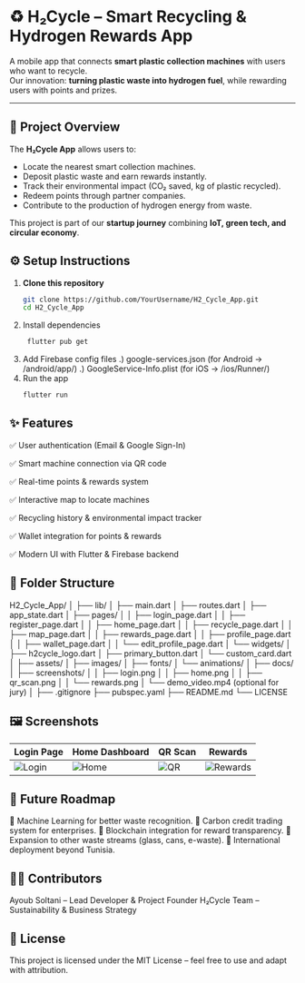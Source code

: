 # ♻️ H₂Cycle – Smart Recycling & Hydrogen Rewards App

A mobile app that connects **smart plastic collection machines** with users who want to recycle.  
Our innovation: **turning plastic waste into hydrogen fuel**, while rewarding users with points and prizes.  

---

## 📌 Project Overview
The **H₂Cycle App** allows users to:
- Locate the nearest smart collection machines.
- Deposit plastic waste and earn rewards instantly.
- Track their environmental impact (CO₂ saved, kg of plastic recycled).
- Redeem points through partner companies.
- Contribute to the production of hydrogen energy from waste.

This project is part of our **startup journey** combining **IoT, green tech, and circular economy**.

## ⚙️ Setup Instructions
1. **Clone this repository**  
   ```bash
   git clone https://github.com/YourUsername/H2_Cycle_App.git
   cd H2_Cycle_App
2. Install dependencies
   ```bash
    flutter pub get
4. Add Firebase config files
   .) google-services.json (for Android → /android/app/)
   .) GoogleService-Info.plist (for iOS → /ios/Runner/)
5. Run the app
   ```bash
   flutter run
## ✨ Features
✅ User authentication (Email & Google Sign-In)

✅ Smart machine connection via QR code

✅ Real-time points & rewards system

✅ Interactive map to locate machines

✅ Recycling history & environmental impact tracker

✅ Wallet integration for points & rewards

✅ Modern UI with Flutter & Firebase backend

## 📂 Folder Structure
H2_Cycle_App/
│
├── lib/
│   ├── main.dart
│   ├── routes.dart
│   ├── app_state.dart
│   ├── pages/
│   │   ├── login_page.dart
│   │   ├── register_page.dart
│   │   ├── home_page.dart
│   │   ├── recycle_page.dart
│   │   ├── map_page.dart
│   │   ├── rewards_page.dart
│   │   ├── profile_page.dart
│   │   ├── wallet_page.dart
│   │   └── edit_profile_page.dart
│   └── widgets/
│       ├── h2cycle_logo.dart
│       ├── primary_button.dart
│       └── custom_card.dart
│
├── assets/
│   ├── images/
│   ├── fonts/
│   └── animations/
│
├── docs/
│   ├── screenshots/
│   │   ├── login.png
│   │   ├── home.png
│   │   ├── qr_scan.png
│   │   └── rewards.png
│   └── demo_video.mp4   (optional for jury)
│
├── .gitignore
├── pubspec.yaml
├── README.md
└── LICENSE

## 🖼️ Screenshots
| Login Page                           | Home Dashboard                     | QR Scan                             | Rewards                                  |
| ------------------------------------ | ---------------------------------- | ----------------------------------- | ---------------------------------------- |
| ![Login](docs/screenshots/login.png) | ![Home](docs/screenshots/home.png) | ![QR](docs/screenshots/qr_scan.png) | ![Rewards](docs/screenshots/rewards.png) |

## 🚀 Future Roadmap
🔹 Machine Learning for better waste recognition.
🔹 Carbon credit trading system for enterprises.
🔹 Blockchain integration for reward transparency.
🔹 Expansion to other waste streams (glass, cans, e-waste).
🔹 International deployment beyond Tunisia.

## 👨‍💻 Contributors
Ayoub Soltani – Lead Developer & Project Founder
H₂Cycle Team – Sustainability & Business Strategy

## 📜 License
This project is licensed under the MIT License – feel free to use and adapt with attribution.

